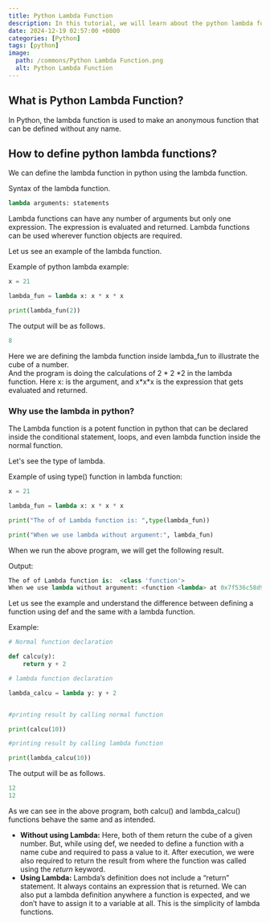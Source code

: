 ```yaml
---
title: Python Lambda Function
description: In this tutorial, we will learn about the python lambda function, also known as the Anonymous function in python. We will learn about lambda functions, their syntax, and how to use them.
date: 2024-12-19 02:57:00 +0800
categories: [Python]
tags: [python]
image:
  path: /commons/Python Lambda Function.png
  alt: Python Lambda Function
---
```


## What is Python Lambda Function?

In Python, the lambda function is used to make an anonymous function that can be defined without any name.

## How to define python lambda functions?

We can define the lambda function in python using the lambda function.

Syntax of the lambda function.

```python
lambda arguments: statements 

```

Lambda functions can have any number of arguments but only one expression. The expression is evaluated and returned. Lambda functions can be used wherever function objects are required.

Let us see an example of the lambda function.

Example of python lambda example:

```python
x = 21

lambda_fun = lambda x: x * x * x

print(lambda_fun(2))

```

The output will be as follows.

```python
8

```

Here we are defining the lambda function inside lambda\_fun to illustrate the cube of a number.  
 And the program is doing the calculations of  2 \* 2 \*2 in the lambda function. Here x: is the argument, and x\*x\*x is the expression that gets evaluated and returned.

### Why use the lambda in python?

The Lambda function is a potent function in python that can be declared inside the conditional statement, loops, and even lambda function inside the normal function.

Let's see the type of lambda.

Example of using type() function in lambda function:

```python
x = 21

lambda_fun = lambda x: x * x * x

print("The of of Lambda function is: ",type(lambda_fun))

print("When we use lambda without argument:", lambda_fun)

```

When we run the above program, we will get the following result.

Output:

```python
The of of Lambda function is:  <class 'function'>
When we use lambda without argument: <function <lambda> at 0x7f536c58d9d0>

```

Let us see the example and understand the difference between defining a function using def and the same with a lambda function.

Example:

```python
# Normal function declaration

def calcu(y):
    return y + 2

# lambda function declaration

lambda_calcu = lambda y: y + 2


#printing result by calling normal function

print(calcu(10))

#printing result by calling lambda function

print(lambda_calcu(10))

```

The output will be as follows.

```python
12
12
```

As we can see in the above program, both calcu() and lambda\_calcu() functions behave the same and as intended.

* **Without using Lambda:** Here, both of them return the cube of a given number. But, while using def, we needed to define a function with a name cube and required to pass a value to it. After execution, we were also required to return the result from where the function was called using the *return* keyword.  
* **Using Lambda:** Lambda’s definition does not include a “return” statement. It always contains an expression that is returned. We can also put a lambda definition anywhere a function is expected, and we don’t have to assign it to a variable at all. This is the simplicity of lambda functions.
